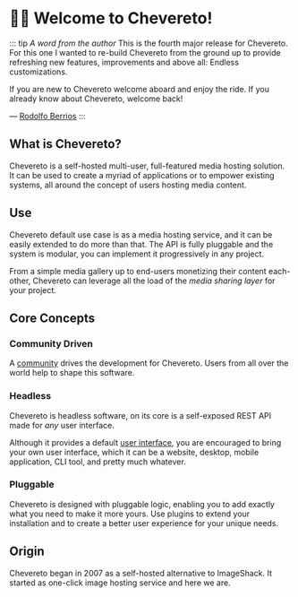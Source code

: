 # 👋🏾 Welcome to Chevereto!

::: tip <i>A word from the author</i>
This is the fourth major release for Chevereto. For this one I wanted to re-build Chevereto from the ground up to provide refreshing new features, improvements and above all: Endless customizations.

If you are new to Chevereto welcome aboard and enjoy the ride. If you already know about Chevereto, welcome back!

— [Rodolfo Berrios](https://rodolfoberrios.com)
:::

## What is Chevereto?

Chevereto is a self-hosted multi-user, full-featured media hosting solution. It can be used to create a myriad of applications or to empower existing systems, all around the concept of users hosting media content.

## Use

Chevereto default use case is as a media hosting service, and it can be easily extended to do more than that. The API is fully pluggable and the system is modular, you can implement it progressively in any project.

From a simple media gallery up to end-users monetizing their content each-other, Chevereto can leverage all the load of the _media sharing layer_ for your project.

## Core Concepts

### Community Driven

A [community](https://chevereto.com/community) drives the development for Chevereto. Users from all over the world help to shape this software.

### Headless

Chevereto is headless software, on its core is a self-exposed REST API made for _any_ user interface.

Although it provides a default [user interface](https://github.com/chevereto/peafowl), you are encouraged to bring your own user interface, which it can be a website, desktop, mobile application, CLI tool, and pretty much whatever.

### Pluggable

Chevereto is designed with pluggable logic, enabling you to add exactly what you need to make it more yours. Use plugins to extend your installation and to create a better user experience for your unique needs.

## Origin

Chevereto began in 2007 as a self-hosted alternative to ImageShack. It started as one-click image hosting service and here we are.
